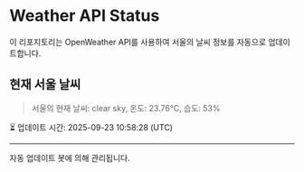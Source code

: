 
# Weather API Status

이 리포지토리는 OpenWeather API를 사용하여 서울의 날씨 정보를 자동으로 업데이트합니다.

## 현재 서울 날씨
> 서울의 현재 날씨: clear sky, 온도: 23.76°C, 습도: 53%

⏳ 업데이트 시간: 2025-09-23 10:58:28 (UTC)

---
자동 업데이트 봇에 의해 관리됩니다.
